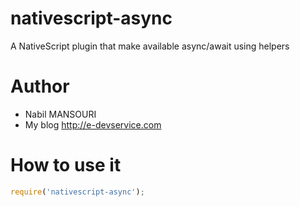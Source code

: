 # nativescript-async
A NativeScript plugin that make available async/await using helpers

# Author

* Nabil MANSOURI
* My blog <http://e-devservice.com>

# How to use it
```typescript
require('nativescript-async');
```